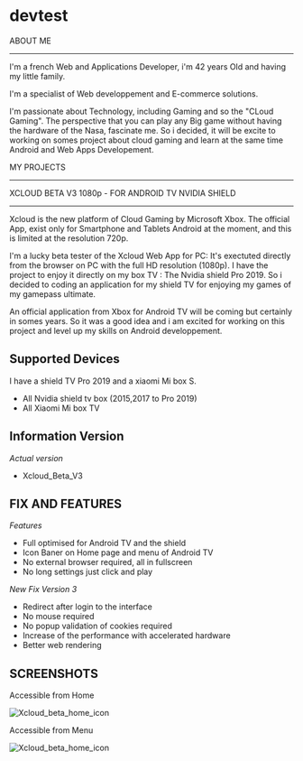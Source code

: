 # devtest


ABOUT ME
**********

I'm a french Web and Applications Developer, i'm 42 years Old and having my little family. 

I'm a specialist of Web developpement and E-commerce solutions.

I'm passionate about Technology, including Gaming and so the "CLoud Gaming". 
The perspective that you can play any Big game without having the hardware of the Nasa, fascinate me. So i decided, it will be excite to working on somes project about cloud gaming and learn at the same time Android and Web Apps Developement.


MY PROJECTS


******************************************************
  XCLOUD BETA V3 1080p -  FOR ANDROID TV NVIDIA SHIELD
******************************************************

Xcloud is the new platform of Cloud Gaming by Microsoft Xbox. 
The official App, exist only for Smartphone and Tablets Android at the moment,  and this is limited at the resolution 720p. 

I'm a lucky beta tester of the Xcloud Web App for PC: It's exectuted directly from the browser  on PC with the full HD resolution (1080p). 
I have the project to enjoy it directly on my box TV : The Nvidia shield Pro 2019.
So i decided to coding an application for my shield TV for enjoying my games of my gamepass ultimate.

An official application from Xbox for Android TV will be coming but certainly in somes years.
So it was a good idea and i am excited for working on this project and level up my skills on Android developpement. 




Supported Devices
-------------------

I have a shield TV Pro 2019 and a xiaomi Mi box S.

- All Nvidia shield tv box (2015,2017 to Pro 2019)
- All Xiaomi Mi box TV



Information Version
---------------------

*Actual version*
- Xcloud_Beta_V3


FIX AND FEATURES
---------------------

*Features*
- Full optimised for Android TV and the shield
- Icon Baner on Home page and menu of Android TV
- No external browser required, all in fullscreen
- No long settings just click and play
 
*New Fix Version 3*
- Redirect after login to the interface
- No mouse required
- No popup validation of cookies required
- Increase of the performance with accelerated hardware
- Better web rendering


SCREENSHOTS
---------------------

Accessible from Home 

![Xcloud_beta_home_icon](https://raw.githubusercontent.com/mistertest/devtest/master/img/Home_xcloudBeta.png)

Accessible from Menu

![Xcloud_beta_home_icon](https://raw.githubusercontent.com/mistertest/devtest/master/img/Menu_xcloudBeta.png)



